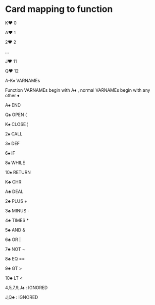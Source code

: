 # Card mapping to function

K♥ 0

A♥ 1

2♥ 2

...

J♥ 11

Q♥ 12



A-K♦ VARNAMEs

Function VARNAMEs begin with A♦ , normal VARNAMEs begin with any other ♦



A♠ END

Q♠ OPEN (

K♠ CLOSE )



2♠ CALL

3♠ DEF

6♠ IF

8♠ WHILE

10♠ RETURN


K♣ CHR

A♣ DEAL

2♣ PLUS +

3♣ MINUS -

4♣ TIMES *

5♣ AND & 

6♣ OR |

7♣ NOT ¬

8♣ EQ ==

9♣ GT >

10♣ LT <



4,5,7,9,J♠ : IGNORED

J,Q♣ : IGNORED
